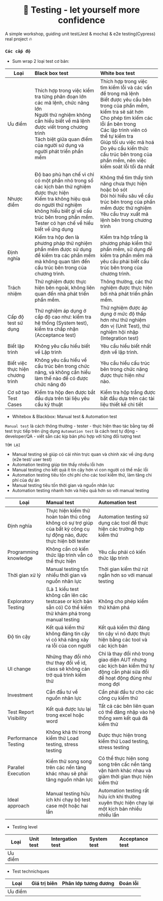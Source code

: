 <h1 align="center">🎯 Testing - let yourself more confidence </h1>
A simple workshop, guiding unit test(Jest &amp; mocha) &amp; e2e testing(Cypress) real project 🔥

### `Các cấp độ`

- Sum wrap 2 loại test cơ bản:

| Loại   | Black box test                                            | White box test                                            |
| -------| :---------------------------------------------------------| :---------------------------------------------------------|
|Ưu điểm | Thích hợp trong việc kiểm tra từng phân đoạn lớn các mã lệnh, chức năng lớn <br> Người thử nghiệm không cần hiểu biết về mã lệnh được viết trong chương trình <br> Tách biệt giữa quan điểm của người sử dụng và người phát triển phần mềm | Thích hợp trong việc tìm kiếm lỗi và các vấn đề trong mã lệnh <br> Biết được yêu cầu bên trong của phần mềm, kiểm tra sẽ sát hơn <br> Cho phép tìm kiếm các lỗi ẩn bên trong <br> Các lập trình viên có thể tự kiểm tra <br> Giúp tối ưu việc mã hoá <br> Do yêu cầu kiến thức cấu trúc bên trong của phần mềm, nên việc kiểm soát lỗi tối đa nhất |
|Nhược điểm | Độ bao phủ hạn chế vì chỉ có một phần nhỏ trong số các kịch bản thử nghiệm được thực hiện <br> Kiểm tra không hiệu quả do người thử nghiệm không hiểu biết gì về cấu trúc bên trong phần mềm. <br> Tester có hạn chế về hiểu biết về ứng dụng | Không thể tìm thấy tính năng chưa thực hiện hoặc bỏ sót <br> Đòi hỏi hiểu sâu về cấu trúc bên trong của phần mềm được thử nghiệm <br> Yêu cầu truy xuất mã lệnh bên trong chương trình |
|Định nghĩa | Kiểm tra hộp đen là phương pháp thử nghiệm phần mềm được sử dụng để kiểm tra các phần mềm mà không quan tâm đến cấu trúc bên trong của chương trình. | Kiểm tra hộp trắng là phương pháp kiểm thử phần mềm, sử dụng để kiểm tra phần mềm mà yêu cầu phải biết cấu trúc bên trong của chương trình. |
|Trách nhiệm | Thử nghiệm được thực hiện bên ngoài, không liên quan đến nhà phát triển phần mềm. | Thông thường, các thử nghiệm được thực hiện bởi nhà phát triển phần mềm.|
|Cấp độ test sử dụng | Thử nghiệm áp dụng ở cấp độ cao như: kiểm tra hệ thống (System test), kiểm tra chấp nhận (Acceptance test) | Thử nghiệm được áp dụng ở mức độ thấp hơn như thử nghiệm đơn vị (Unit Test), thử nghiệm hội nhập (Integration test)|
|Biết lập trình | Không yêu cầu hiểu biết về Lập trình | Yêu cầu hiểu biết nhất định về lập trình.|
|Biết việc thực hiện chương trình | Không yêu cầu hiểu về cấu trúc bên trong chức năng, và không cẩn hiểu làm thế nào để có được chức năng đó | Yêu cầu hiểu cấu trúc bên trong chức năng được thực hiện như nào. |
|Cơ sở tạo Test Cases | Kiểm tra hộp đen được bắt đầu dựa trên tài liệu yêu cầu kỹ thuật | Kiểm tra hộp trắng được bắt đầu dựa trên các tài liệu thiết kế chi tiết|


- Whitebox & Blackbox: Manual test & Automation test

`Manual test` là cách thông thường - tester - thực hiện thao tác bằng tay để test trực tiếp trên ứng dụng
`Automation test` là cách test tự động - developer/QA - viết sẵn các kịp bản phù hợp với từng đối tượng test

`TÓM LẠI`
- Manual testing sẽ giúp có cái nhìn trực quan và chính xác về ứng dụng (e2e test/ user test)
- Automation testing giúp tìm thấy nhiều lỗi hơn
- Manual testing cho kết quả ít tin cậy hơn vì con người có thể mắc lỗi
- Automation testing tiêu tốn chi phí cho các tool kiểm thử, làm tăng chi phí của dự án
- Manual testing tiêu tốn thời gian và nguồn nhân lực
- Automation testing nhanh hơn và hiệu quả hơn so với manual testing

| Loại   | Manual test                                          | Automation test                                           |
| -------| :---------------------------------------------------------| :---------------------------------------------------------|
| Định nghĩa | Thực hiện kiểm thử hoàn toàn thủ công không có sự trợ giúp của bất kỳ công cụ tự động nào, được thực hiện bời tester | Automation testing sử dụng các tool để thực hiện các trường hợp kiểm thử |
| Programming knowledge | Không cần có kiến thức lập trình vẫn có thể thực hiện | Yêu cầu phải có kiến thức lập trình |
| Thời gian xử lý | Manual testing tốn nhiều thời gian và nguồn nhân lực | Thời gian kiểm thử rút ngắn hơn so với manual testing |
| Exploratory Testing  | (Là 1 kiểu test không cần lên các testcase or kịch bản sẵn có) Có thể kiểm thử khám phá trong manual testing | Không cho phép kiểm thử khám phá |
| Độ tin cậy | Kết quả kiểm thử không đáng tin cậy vì có khả năng xảy ra lỗi của con người | Kết quả kiểm thử đáng tin cậy vì nó được thực hiện bằng các tool và các kịch bản |
| UI change | Những thay đổi nhỏ thư thay đổi về id, class sẽ không cản trở quá trình kiểm thử | Chỉ là thay đổi nhỏ trong giao diện AUT nhưng các kịch bản kiểm thử tự động cần phải sửa đổi để hoạt động đúng như mong đợi |
| Investment | Cần đầu tư về nguồn nhân lực | Cần phải đầu tư cho các công cụ kiểm thử |
| Test Report Visibility | Kết quả được lưu lại trong excel hoặc word | Tất cả các bên liên quan có thể đăng nhập vào hệ thống xem kết quả đã kiểm thử |
| Performance Testing | Không khả thi trong kiểm thử Load testing, stress testing | Được thực hiện trong kiểm thử Load testing, stress testing |
| Parallel Execution | Kiểm thử song song trên các nền tảng khác nhau sẽ phải tăng nguồn nhân lực | Có thể thực hiện song song trên cấc nền tảng vận hành khác nhau và giảm thời gian thực hiện kiểm thử |
| Ideal approach | Manual testing hữu ích khi chạy bộ test case một hoặc hai lần | Automation testing rất hữu ích khi thường xuyên thực hiện chạy lại một kịch bản nhiều nhiều lần |


- Testing level

| Loại   | Unit test                       | Intergation test                  | System test                   | Acceptance test               |
| -------| :-------------------------------| :---------------------------------| :-----------------------------| :-----------------------------|
|Ưu điểm |                    |                        |   |   |

- Test technichques

| Loại   | Giá trị biên                    | Phân lớp tương đương              | Đoán lỗi                   | 
| -------| :-------------------------------| :---------------------------------| :--------------------------| 
|Ưu điểm |                    |                        |   |
